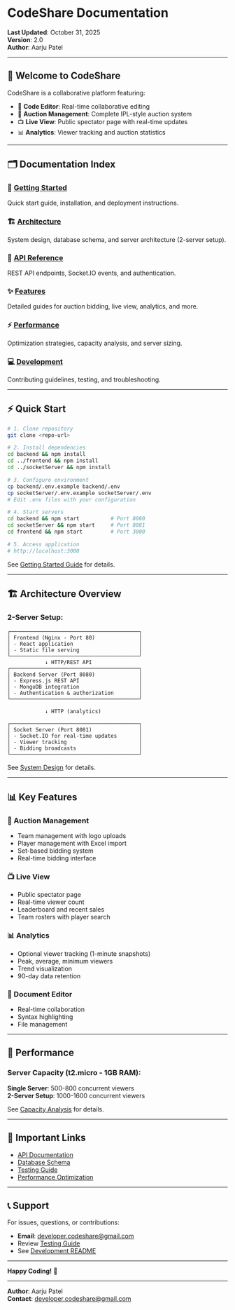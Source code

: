 # CodeShare Documentation

**Last Updated**: October 31, 2025  
**Version**: 2.0  
**Author**: Aarju Patel

---

## 📖 Welcome to CodeShare

CodeShare is a collaborative platform featuring:
- 📝 **Code Editor**: Real-time collaborative editing
- 🎯 **Auction Management**: Complete IPL-style auction system
- 📺 **Live View**: Public spectator page with real-time updates
- 📊 **Analytics**: Viewer tracking and auction statistics

---

## 🗂️ Documentation Index

### 🚀 [Getting Started](./01-getting-started/)
Quick start guide, installation, and deployment instructions.

### 🏗️ [Architecture](./02-architecture/)
System design, database schema, and server architecture (2-server setup).

### 🔌 [API Reference](./03-api/)
REST API endpoints, Socket.IO events, and authentication.

### ✨ [Features](./04-features/)
Detailed guides for auction bidding, live view, analytics, and more.

### ⚡ [Performance](./05-performance/)
Optimization strategies, capacity analysis, and server sizing.

### 💻 [Development](./07-development/)
Contributing guidelines, testing, and troubleshooting.

---

## ⚡ Quick Start

```bash
# 1. Clone repository
git clone <repo-url>

# 2. Install dependencies
cd backend && npm install
cd ../frontend && npm install
cd ../socketServer && npm install

# 3. Configure environment
cp backend/.env.example backend/.env
cp socketServer/.env.example socketServer/.env
# Edit .env files with your configuration

# 4. Start servers
cd backend && npm start          # Port 8080
cd socketServer && npm start     # Port 8081
cd frontend && npm start         # Port 3000

# 5. Access application
# http://localhost:3000
```

See [Getting Started Guide](./01-getting-started/README.md) for details.

---

## 🏗️ Architecture Overview

### **2-Server Setup:**

```
┌─────────────────────────────────────────┐
│ Frontend (Nginx - Port 80)              │
│ - React application                     │
│ - Static file serving                   │
└─────────────────────────────────────────┘
            ↓ HTTP/REST API
┌─────────────────────────────────────────┐
│ Backend Server (Port 8080)              │
│ - Express.js REST API                   │
│ - MongoDB integration                   │
│ - Authentication & authorization        │
└─────────────────────────────────────────┘
            
            ↓ HTTP (analytics)
            
┌─────────────────────────────────────────┐
│ Socket Server (Port 8081)               │
│ - Socket.IO for real-time updates       │
│ - Viewer tracking                       │
│ - Bidding broadcasts                    │
└─────────────────────────────────────────┘
```

See [System Design](./02-architecture/SYSTEM_DESIGN.md) for details.

---

## 📊 Key Features

### 🎯 Auction Management
- Team management with logo uploads
- Player management with Excel import
- Set-based bidding system
- Real-time bidding interface

### 📺 Live View
- Public spectator page
- Real-time viewer count
- Leaderboard and recent sales
- Team rosters with player search

### 📊 Analytics
- Optional viewer tracking (1-minute snapshots)
- Peak, average, minimum viewers
- Trend visualization
- 90-day data retention

### 📝 Document Editor
- Real-time collaboration
- Syntax highlighting
- File management

---

## 🚀 Performance

### **Server Capacity (t2.micro - 1GB RAM):**

**Single Server**: 500-800 concurrent viewers  
**2-Server Setup**: 1000-1600 concurrent viewers

See [Capacity Analysis](./05-performance/CAPACITY_ANALYSIS.md) for details.

---

## 🔗 Important Links

- [API Documentation](./03-api/)
- [Database Schema](./02-architecture/DATABASE_SCHEMA.md)
- [Testing Guide](./07-development/TESTING.md)
- [Performance Optimization](./05-performance/OPTIMIZATION_SUMMARY.md)

---

## 📞 Support

For issues, questions, or contributions:
- **Email**: developer.codeshare@gmail.com
- Review [Testing Guide](./07-development/TESTING.md)
- See [Development README](./07-development/README.md)

---

**Happy Coding!** 🚀

---

**Author**: Aarju Patel  
**Contact**: developer.codeshare@gmail.com
